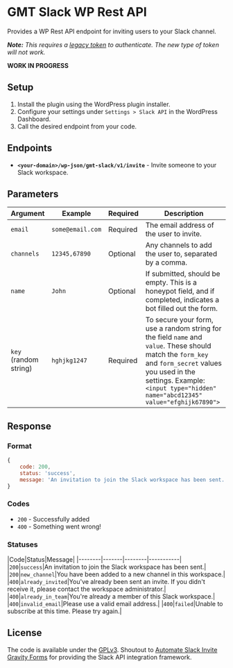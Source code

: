 # GMT Slack WP Rest API
Provides a WP Rest API endpoint for inviting users to your Slack channel.

*__Note:__ This requires a [legacy token](https://api.slack.com/custom-integrations/legacy-tokens) to authenticate. The new type of token will not work.*

**WORK IN PROGRESS**


## Setup

1. Install the plugin using the WordPress plugin installer.
2. Configure your settings under `Settings > Slack API` in the WordPress Dashboard.
3. Call the desired endpoint from your code.


## Endpoints

- **`<your-domain>/wp-json/gmt-slack/v1/invite`** - Invite someone to your Slack workspace.



## Parameters

|Argument|Example|Required|Description|
|--------|-------|--------|-----------|
|`email`|`some@email.com`|Required|The email address of the user to invite.|
|`channels`|`12345,67890`|Optional|Any channels to add the user to, separated by a comma.|
|`name`|`John`|Optional|If submitted, should be empty. This is a honeypot field, and if completed, indicates a bot filled out the form.|
|`key` (random string)|`hghjkg1247`|Required|To secure your form, use a random string for the field `name` and `value`. These should match the `form_key` and `form_secret` values you used in the settings. Example: `<input type="hidden" name="abcd12345" value="efghijk67890">`|



## Response

### Format

```js
{
	code: 200,
	status: 'success',
	message: 'An invitation to join the Slack workspace has been sent.'
}
```

### Codes

- `200` - Successfully added
- `400` - Something went wrong!

### Statuses

|Code|Status|Message|
|--------|-------|--------|-----------|
|`200`|`success`|An invitation to join the Slack workspace has been sent.|
|`200`|`new_channel`|You have been added to a new channel in this workspace.|
|`400`|`already_invited`|You've already been sent an invite. If you didn't receive it, please contact the workspace administrator.|
|`400`|`already_in_team`|You're already a member of this Slack workspace.|
|`400`|`invalid_email`|Please use a valid email address.|
|`400`|`failed`|Unable to subscribe at this time. Please try again.|


## License

The code is available under the [GPLv3](LICENSE.md). Shoutout to [Automate Slack Invite Gravity Forms](https://wordpress.org/plugins/automate-slack-invite-gravityforms/) for providing the Slack API integration framework.